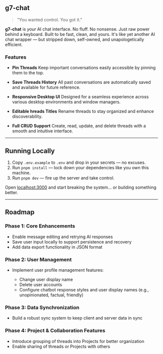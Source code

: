 ## g7-chat

> "You wanted control. You got it."

**g7-chat** is *your* AI chat interface. No fluff. No nonsense. Just raw power behind a keyboard. Built to be fast, clean, and yours. It's like yet another AI chat wrapper — but stripped down, self-owned, and unapologetically efficient.



### Features

* **Pin Threads**
  Keep important conversations easily accessible by pinning them to the top.

* **Save Threads History**
  All past conversations are automatically saved and available for future reference.

* **Responsive Desktop UI**
  Designed for a seamless experience across various desktop environments and window managers.

* **Editable hreads Titles**
  Rename threads to stay organized and enhance discoverability.

* **Full CRUD Support**
  Create, read, update, and delete threads with a smooth and intuitive interface.

---
## Running Locally

1. Copy `.env.example` to `.env` and drop in your secrets — no excuses.
2. Run `pnpm install` — lock down your dependencies like you own this machine.
3. Run `pnpm dev` — fire up the server and take control.

Open [localhost:3000](http://localhost:3000) and start breaking the system… or building something better.

---
## Roadmap

### Phase 1: Core Enhancements

* Enable message editing and retrying AI responses
* Save user input locally to support persistence and recovery
* Add data export functionality in JSON format

### Phase 2: User Management

* Implement user profile management features:

  * Change user display name
  * Delete user accounts
  * Configure chatbot response styles and user display names (e.g., unopinionated, factual, friendly)

### Phase 3: Data Synchronization

* Build a robust sync system to keep client and server data in sync

### Phase 4: Project & Collaboration Features

* Introduce grouping of threads into Projects for better organization
* Enable sharing of threads or Projects with others
